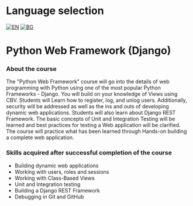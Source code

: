 # Language selection

[![EN](https://img.shields.io/badge/LANG-EN-blue.svg)](https://github.com/Ivan-Plamenov/MyCourses/blob/main/SoftUni/Python_Web_Developer/08_Python_Web_Framework/README.md)
[![BG](https://img.shields.io/badge/LANG-BG-red.svg)](https://github.com/Ivan-Plamenov/MyCourses/blob/main/SoftUni/Python_Web_Developer/08_Python_Web_Framework/README.bg.md)

# Python Web Framework (Django)

### About the course

The "Python Web Framework" course will go into the details of web programming with Python using one of the most popular Python Frameworks - Django. You will build on your knowledge of Views using CBV. 
Students will Learn how to register, log, and unlog users. Additionally, security will be addressed as well as the ins and outs of developing dynamic web applications. Students will also learn about 
Django REST Framework. The basic concepts of Unit and Integration Testing will be learned and best practices for testing a Web application will be clarified. The course will practice what has been learned 
through Hands-on building a complete web application.

### Skills acquired after successful completion of the course

- Building dynamic web applications
- Working with users, roles and sessions
- Working with Class-Based Views
- Unit and Integration testing
- Building a Django REST Framework
- Debugging in Git and GitHub
